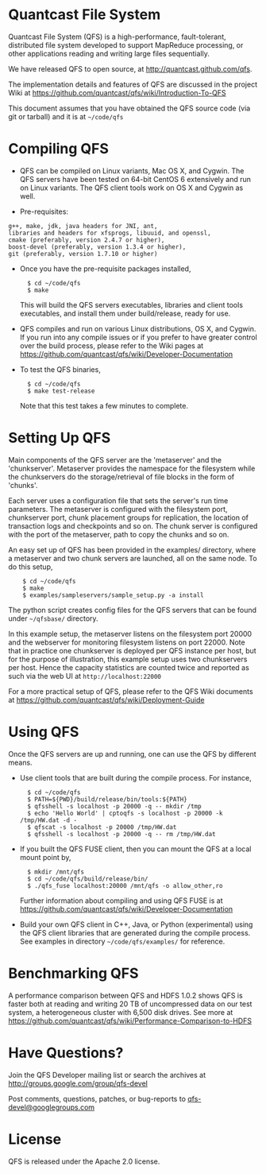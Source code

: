 Quantcast File System
=====================

Quantcast File System (QFS) is a high-performance, fault-tolerant, distributed
file system developed to support MapReduce processing, or other applications
reading and writing large files sequentially.

We have released QFS to open source, at http://quantcast.github.com/qfs.

The implementation details and features of QFS are discussed in the project
Wiki at https://github.com/quantcast/qfs/wiki/Introduction-To-QFS

This document assumes that you have obtained the QFS source code (via git or
tarball) and it is at `~/code/qfs`

Compiling QFS
=============

* QFS can be compiled on Linux variants, Mac OS X, and Cygwin. The QFS servers
  have been tested on 64-bit CentOS 6 extensively and run on Linux variants.
  The QFS client tools work on OS X and Cygwin as well.

* Pre-requisites:
```
g++, make, jdk, java headers for JNI, ant,
libraries and headers for xfsprogs, libuuid, and openssl,
cmake (preferably, version 2.4.7 or higher),
boost-devel (preferably, version 1.3.4 or higher),
git (preferably, version 1.7.10 or higher)
```

* Once you have the pre-requisite packages installed,

        $ cd ~/code/qfs
        $ make

  This will build the QFS servers executables, libraries and client
  tools executables, and install them under build/release, ready for use.

* QFS compiles and run on various Linux distributions, OS X, and Cygwin. If
  you run into any compile issues or if you prefer to have greater control
  over the build process, please refer to the Wiki pages at
  https://github.com/quantcast/qfs/wiki/Developer-Documentation

* To test the QFS binaries,

        $ cd ~/code/qfs
        $ make test-release

  Note that this test takes a few minutes to complete.


Setting Up QFS
==============

Main components of the QFS server are the 'metaserver' and the 'chunkserver'.
Metaserver provides the namespace for the filesystem while the chunkservers do
the storage/retrieval of file blocks in the form of 'chunks'.

Each server uses a configuration file that sets the server's run time
parameters. The metaserver is configured with the filesystem port, chunkserver
port, chunk placement groups for replication, the location of transaction
logs and checkpoints and so on. The chunk server is configured with the port
of the metaserver, path to copy the chunks and so on.

An easy set up of QFS has been provided in the examples/ directory, where a
metaserver and two chunk servers are launched, all on the same node. To do this
setup,

        $ cd ~/code/qfs
        $ make
        $ examples/sampleservers/sample_setup.py -a install

The python script creates config files for the QFS servers that can be found
under `~/qfsbase/` directory.

In this example setup, the metaserver listens on the filesystem port 20000 and
the webserver for monitoring filesystem listens on port 22000. Note that in
practice one chunkserver is deployed per QFS instance per host, but for the
purpose of illustration, this example setup uses two chunkservers per host.
Hence the capacity statistics are counted twice and reported as such via the
web UI at `http://localhost:22000`

For a more practical setup of QFS, please refer to the QFS Wiki documents at
https://github.com/quantcast/qfs/wiki/Deployment-Guide

Using QFS
=========

Once the QFS servers are up and running, one can use the QFS by different
means.

* Use client tools that are built during the compile process. For instance,

        $ cd ~/code/qfs
        $ PATH=${PWD}/build/release/bin/tools:${PATH}
        $ qfsshell -s localhost -p 20000 -q -- mkdir /tmp
        $ echo 'Hello World' | cptoqfs -s localhost -p 20000 -k /tmp/HW.dat -d -
        $ qfscat -s localhost -p 20000 /tmp/HW.dat
        $ qfsshell -s localhost -p 20000 -q -- rm /tmp/HW.dat

* If you built the QFS FUSE client, then you can mount the QFS at a local mount
  point by,

        $ mkdir /mnt/qfs
        $ cd ~/code/qfs/build/release/bin/
        $ ./qfs_fuse localhost:20000 /mnt/qfs -o allow_other,ro

  Further information about compiling and using QFS FUSE is at
  https://github.com/quantcast/qfs/wiki/Developer-Documentation

* Build your own QFS client in C++, Java, or Python (experimental) using the
  QFS client libraries that are generated during the compile process. See
  examples in directory `~/code/qfs/examples/` for reference.


Benchmarking QFS
================

A performance comparison between QFS and HDFS 1.0.2 shows QFS is faster both at
reading and writing 20 TB of uncompressed data on our test system,
a heterogeneous cluster with 6,500 disk drives.
See more at https://github.com/quantcast/qfs/wiki/Performance-Comparison-to-HDFS


Have Questions?
===============

Join the QFS Developer mailing list or search the archives at
http://groups.google.com/group/qfs-devel

Post comments, questions, patches, or bug-reports to
qfs-devel@googlegroups.com

License
=======

QFS is released under the Apache 2.0 license.
